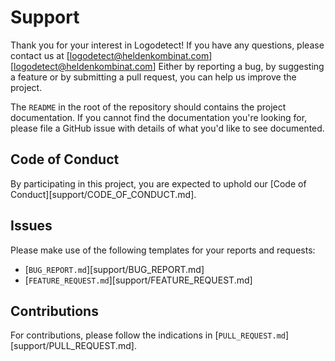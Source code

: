 # Support

Thank you for your interest in Logodetect!
If you have any questions, please contact us at [logodetect@heldenkombinat.com][logodetect@heldenkombinat.com]
Either by reporting a bug, by suggesting a feature or by submitting a pull request,
you can help us improve the project.

The `README` in the root of the repository should contains the
project documentation. If you cannot find the documentation you're
looking for, please file a GitHub issue with details of what
you'd like to see documented.


## Code of Conduct

By participating in this project, you are expected to uphold
our [Code of Conduct][support/CODE_OF_CONDUCT.md].


## Issues

Please make use of the following templates for your reports and requests:
- [`BUG_REPORT.md`][support/BUG_REPORT.md]
- [`FEATURE_REQUEST.md`][support/FEATURE_REQUEST.md]


## Contributions

For contributions, please follow the indications in [`PULL_REQUEST.md`][support/PULL_REQUEST.md].
